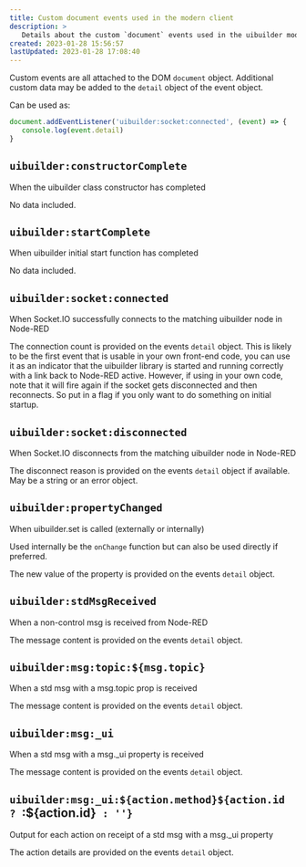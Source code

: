 ```yaml
---
title: Custom document events used in the modern client
description: >
   Details about the custom `document` events used in the uibuilder modern front-end client library.
created: 2023-01-28 15:56:57
lastUpdated: 2023-01-28 17:08:40
---
```



Custom events are all attached to the DOM `document` object. Additional custom data may be added to the `detail` object of the event object.

Can be used as:

```javascript
document.addEventListener('uibuilder:socket:connected', (event) => { 
   console.log(event.detail)
}
```

## `uibuilder:constructorComplete`

When the uibuilder class constructor has completed

No data included.

## `uibuilder:startComplete`

When uibuilder initial start function has completed

No data included.

## `uibuilder:socket:connected`

When Socket.IO successfully connects to the matching uibuilder node in Node-RED

The connection count is provided on the events `detail` object.
This is likely to be the first event that is usable in your own front-end code, you can use it as an indicator that the uibuilder library is started and running correctly with a link back to Node-RED active. However, if using in your own code, note that it will fire again if the socket gets disconnected and then reconnects. So put in a flag if you only want to do something on initial startup.

## `uibuilder:socket:disconnected`

When Socket.IO disconnects from the matching uibuilder node in Node-RED

The disconnect reason is provided on the events `detail` object if available. May be a string or an error object.

## `uibuilder:propertyChanged`

When uibuilder.set is called (externally or internally)

Used internally be the `onChange` function but can also be used directly if preferred.

The new value of the property is provided on the events `detail` object.

## `uibuilder:stdMsgReceived`

When a non-control msg is received from Node-RED

The message content is provided on the events `detail` object.

## `uibuilder:msg:topic:${msg.topic}`

When a std msg with a msg.topic prop is received

The message content is provided on the events `detail` object.

## `uibuilder:msg:_ui`

When a std msg with a msg._ui property is received

The message content is provided on the events `detail` object.

## `uibuilder:msg:_ui:${action.method}${action.id ? `:${action.id}` : ''}`

Output for each action on receipt of a std msg with a msg._ui property

The action details are provided on the events `detail` object.
